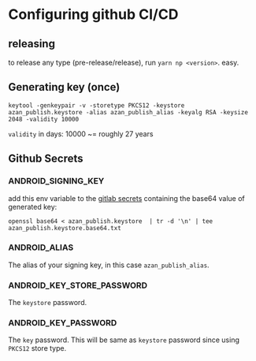 # Configuring github CI/CD

## releasing

to release any type (pre-release/release), run `yarn np <version>`. easy.

## Generating key (once)

```
keytool -genkeypair -v -storetype PKCS12 -keystore azan_publish.keystore -alias azan_publish_alias -keyalg RSA -keysize 2048 -validity 10000
```

`validity` in days: 10000 ~= roughly 27 years

## Github Secrets

### ANDROID_SIGNING_KEY

add this env variable to the [gitlab secrets](https://github.com/meypod/al-azan/settings/secrets/actions) containing the base64 value of generated key:

```
openssl base64 < azan_publish.keystore  | tr -d '\n' | tee azan_publish.keystore.base64.txt
```

### ANDROID_ALIAS

The alias of your signing key, in this case `azan_publish_alias`.

### ANDROID_KEY_STORE_PASSWORD

The `keystore` password.

### ANDROID_KEY_PASSWORD

The `key` password. This will be same as `keystore` password since using `PKCS12` store type.
